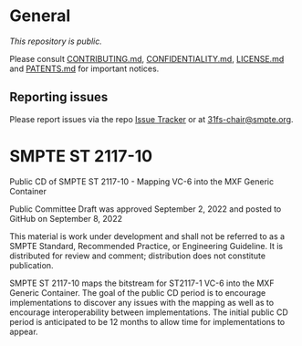 # General

_This repository is public._ 

Please consult [CONTRIBUTING.md](./CONTRIBUTING.md), [CONFIDENTIALITY.md](./CONFIDENTIALITY.md), [LICENSE.md](./LICENSE.md) and [PATENTS.md](./PATENTS.md) for important notices.

## Reporting issues

Please report issues via the repo [Issue Tracker](https://github.com/SMPTE/st2117-10/issues) or at [31fs-chair@smpte.org](mailto:31fs-chair@smpte.org).

# SMPTE ST 2117-10
Public CD of SMPTE ST 2117-10 - Mapping VC-6 into the MXF Generic Container

Public Committee Draft was approved September 2, 2022 and posted to GitHub on September 8, 2022

This material is work under development and shall not be referred to as a SMPTE Standard, Recommended Practice, or Engineering Guideline. It is distributed for review and comment; distribution does not constitute publication.

SMPTE ST 2117-10 maps the bitstream for ST2117-1 VC-6 into the MXF Generic Container. The goal of the public CD period is to encourage implementations to discover any issues with the mapping as well as to encourage interoperability between implementations. The initial public CD period is anticipated to be 12 months to allow time for implementations to appear.

